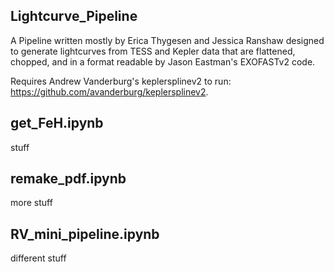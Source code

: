 
## Lightcurve_Pipeline
A Pipeline written mostly by Erica Thygesen and Jessica Ranshaw designed to generate lightcurves from TESS and Kepler data that are flattened, chopped, and in a format readable by Jason Eastman's EXOFASTv2 code.

Requires Andrew Vanderburg's keplersplinev2 to run: https://github.com/avanderburg/keplersplinev2.

## get_FeH.ipynb

stuff

## remake_pdf.ipynb

more stuff

## RV_mini_pipeline.ipynb

different stuff
